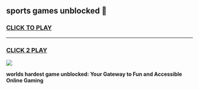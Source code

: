 
## sports games unblocked 👋
<h3>
<a href="https://premium.freeplayer.one?title=sports_games_unblocked&ref=13F">CLICK TO PLAY</a></h3>
<hr>

<h3>
<a href="https://premium.freeplayer.one?title=sports_games_unblocked&ref=13F">CLICK 2 PLAY</a>
  
</h3>

<a href="https://premium.freeplayer.one?title=sports_games_unblocked&ref=12F/"><img src="https://clearcache.store/games.png"></a>


**worlds hardest game unblocked: Your Gateway to Fun and Accessible Online Gaming**
